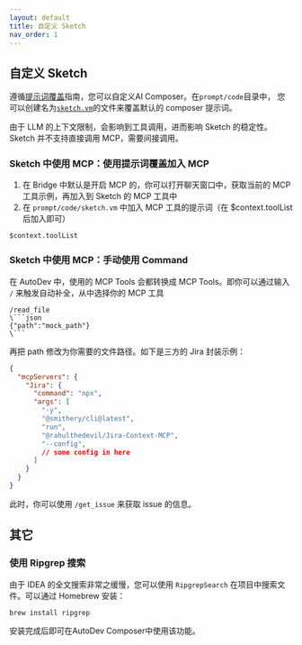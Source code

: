 ```yaml
---
layout: default
title: 自定义 Sketch
nav_order: 1
---
```


## 自定义 Sketch

遵循[提示词覆盖](/customize/prompt-override)指南，您可以自定义AI Composer。在`prompt/code`目录中，
您可以创建名为[`sketch.vm`](https://github.com/unit-mesh/auto-dev/blob/master/core/src/main/resources/genius/zh/code/sketch.vm)的文件来覆盖默认的 composer 提示词。

由于 LLM 的上下文限制，会影响到工具调用，进而影响 Sketch 的稳定性。Sketch 并不支持直接调用 MCP，需要间接调用。

### Sketch 中使用 MCP：使用提示词覆盖加入 MCP

1. 在 Bridge 中默认是开启 MCP 的，你可以打开聊天窗口中，获取当前的 MCP 工具示例，再加入到 Sketch 的 MCP 工具中
2. 在 `prompt/code/sketch.vm` 中加入 MCP 工具的提示词（在 $context.toolList 后加入即可）

```vtl
$context.toolList
```

### Sketch 中使用 MCP：手动使用 Command

在 AutoDev 中，使用的 MCP Tools 会都转换成 MCP Tools。即你可以通过输入 `/` 来触发自动补全，从中选择你的 MCP 工具 

```devin
/read_file
\```json
{"path":"mock_path"}
\```
```

再把 path 修改为你需要的文件路径。如下是三方的 Jira 封装示例：

```json
{
  "mcpServers": {
    "Jira": {
      "command": "npx",
      "args": [
        "-y",
        "@smithery/cli@latest",
        "run",
        "@rahulthedevil/Jira-Context-MCP",
        "--config",
        // some config in here
      ]
    }
  }
}
```

此时，你可以使用 `/get_issue` 来获取 issue 的信息。

## 其它

### 使用 Ripgrep 搜索

由于 IDEA 的全文搜索非常之缓慢，您可以使用 `RipgrepSearch` 在项目中搜索文件。可以通过 Homebrew 安装：

```bash
brew install ripgrep
```

安装完成后即可在AutoDev Composer中使用该功能。
